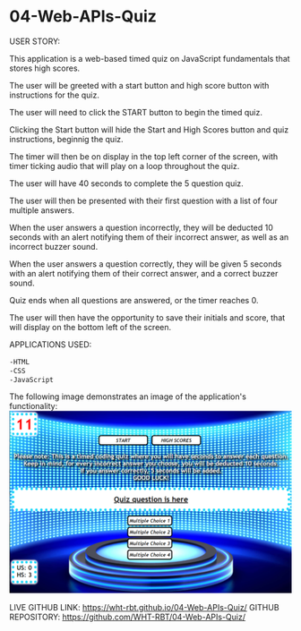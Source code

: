 # 04-Web-APIs-Quiz

USER STORY:

This application is a web-based timed quiz on JavaScript fundamentals that stores high scores.

The user will be greeted with a start button and high score button with instructions for the quiz. 

The user will need to click the START button to begin the timed quiz.

Clicking the Start button will hide the Start and High Scores button and quiz instructions, beginnig the quiz.

The timer will then be on display in the top left corner of the screen, with timer ticking audio that will play on a loop throughout the quiz.

The user will have 40 seconds to complete the 5 question quiz.

The user will then be presented with their first question with a list of four multiple answers.

When the user answers a question incorrectly, they will be deducted 10 seconds with an alert notifying them of their incorrect answer, as well as an incorrect buzzer sound.

When the user answers a question correctly, they will be given 5 seconds with an alert notifying them of their correct answer, and a correct buzzer sound.

Quiz ends when all questions are answered, or the timer reaches 0.

The user will then have the opportunity to save their initials and score, that will display on the bottom left of the screen.

APPLICATIONS USED:

    -HTML
    -CSS
    -JavaScript

The following image demonstrates an image of the application's functionality:
![Quiz Image](Assets/images/quiz.png)


LIVE GITHUB LINK: https://wht-rbt.github.io/04-Web-APIs-Quiz/
GITHUB REPOSITORY: https://github.com/WHT-RBT/04-Web-APIs-Quiz/
